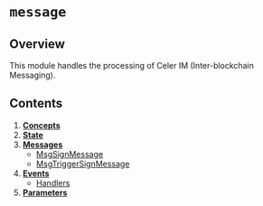 <!--
order: 0
title: Message Overview
parent:
  title: "message"
-->

# `message`

## Overview

This module handles the processing of Celer IM (Inter-blockchain Messaging).

## Contents

1. **[Concepts](01_concepts.md)**
2. **[State](02_state.md)**
3. **[Messages](03_messages.md)**
    - [MsgSignMessage](03_messages.md#MsgSignMessage)
    - [MsgTriggerSignMessage](03_messages.md#MsgTriggerSignMessage)
4. **[Events](04_events.md)**
    - [Handlers](04_events.md#handlers)
5. **[Parameters](05_params.md)**
